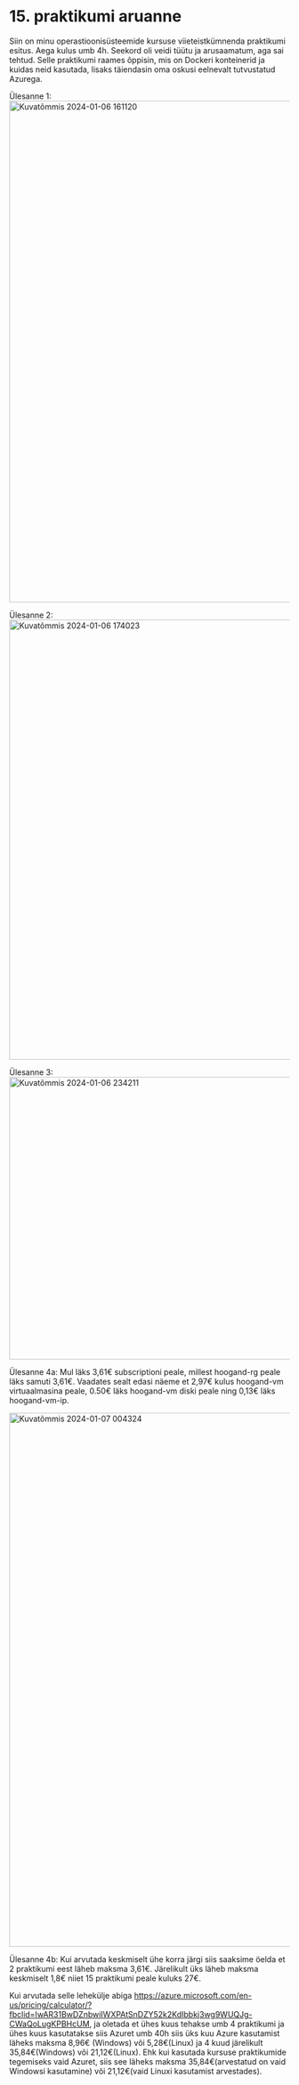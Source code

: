# 15. praktikumi aruanne 

Siin on minu operastioonisüsteemide kursuse viieteistkümnenda praktikumi esitus. Aega kulus umb 4h. Seekord oli veidi tüütu ja arusaamatum, aga sai tehtud.
Selle praktikumi raames õppisin, mis on Dockeri konteinerid ja kuidas neid kasutada, lisaks täiendasin oma oskusi eelnevalt tutvustatud Azurega.  <br />

Ülesanne 1:
<img width="902" alt="Kuvatõmmis 2024-01-06 161120" src="https://github.com/liinahoogand/OPS/assets/116062583/990b51dc-ad06-4282-921d-dc9839eb264e">

Ülesanne 2:
<img width="791" alt="Kuvatõmmis 2024-01-06 174023" src="https://github.com/liinahoogand/OPS/assets/116062583/82223632-bf24-4fbd-bee7-3ae48f0f98ab">

Ülesanne 3:
<img width="508" alt="Kuvatõmmis 2024-01-06 234211" src="https://github.com/liinahoogand/OPS/assets/116062583/1b15f222-7045-4a8d-a9f4-6bbdf9e67aec">

Ülesanne 4a:
Mul läks 3,61€ subscriptioni peale, millest hoogand-rg peale läks samuti 3,61€. Vaadates sealt edasi näeme et 2,97€ kulus hoogand-vm virtuaalmasina peale, 0.50€ läks hoogand-vm diski peale ning 0,13€ läks hoogand-vm-ip.

<img width="960" alt="Kuvatõmmis 2024-01-07 004324" src="https://github.com/liinahoogand/OPS/assets/116062583/6cf076de-973a-418d-9990-6c9c057b2388">

Ülesanne 4b:
Kui arvutada keskmiselt ühe korra järgi siis saaksime öelda et 2 praktikumi eest läheb maksma 3,61€. Järelikult üks läheb maksma keskmiselt 1,8€ niiet 15 praktikumi peale kuluks 27€.

Kui arvutada selle lehekülje abiga https://azure.microsoft.com/en-us/pricing/calculator/?fbclid=IwAR31BwDZnbwiIWXPAtSnDZY52k2KdIbbkj3wg9WUQJg-CWaQoLugKPBHcUM, 
ja oletada et ühes kuus tehakse umb 4 praktikumi ja ühes kuus kasutatakse siis Azuret umb 40h siis üks kuu Azure kasutamist läheks maksma 8,96€ (Windows) või 5,28€(Linux)
ja 4 kuud järelikult 35,84€(Windows) või 21,12€(Linux). Ehk kui kasutada kursuse praktikumide tegemiseks vaid Azuret, siis see läheks maksma 35,84€(arvestatud on vaid Windowsi kasutamine)
või 21,12€(vaid Linuxi kasutamist arvestades). 

